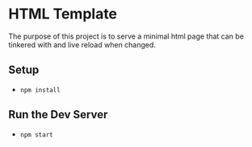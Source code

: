 # HTML Template

The purpose of this project is to serve a minimal html page that can be tinkered
with and live reload when changed.

## Setup

   * `npm install`

## Run the Dev Server

   * `npm start`
